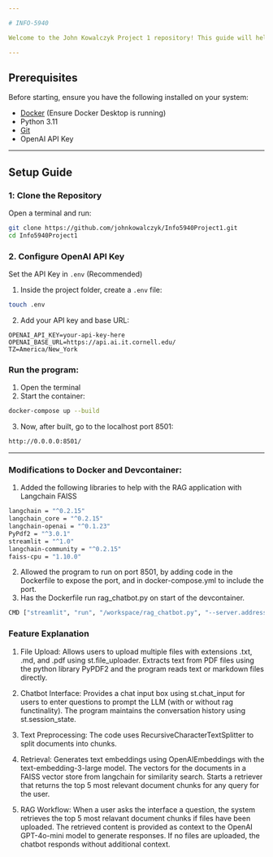 ```yaml
---

# INFO-5940

Welcome to the John Kowalczyk Project 1 repository! This guide will help you set up the development environment using **Docker** in **VS Code**, configure the **OpenAI API key**.

---
```


## Prerequisites  

Before starting, ensure you have the following installed on your system:  

- [Docker](https://www.docker.com/get-started) (Ensure Docker Desktop is running)  
- Python 3.11
- [Git](https://git-scm.com/)  
- OpenAI API Key  

---

## Setup Guide  

### 1️: Clone the Repository  

Open a terminal and run:  

```bash
git clone https://github.com/johnkowalczyk/Info5940Project1.git
cd Info5940Project1
```

### 2. Configure OpenAI API Key  
Set the API Key in `.env` (Recommended)  

1. Inside the project folder, create a `.env` file:  

```bash
touch .env
```

2. Add your API key and base URL:  

```plaintext
OPENAI_API_KEY=your-api-key-here
OPENAI_BASE_URL=https://api.ai.it.cornell.edu/
TZ=America/New_York
```
### Run the program:
1. Open the terminal
2. Start the container:  
```bash
docker-compose up --build
```
3. Now, after built, go to the localhost port 8501: 
```bash
http://0.0.0.0:8501/
```
---

### Modifications to Docker and Devcontainer:
1. Added the following libraries to help with the RAG application with Langchain FAISS
```bash
langchain = "^0.2.15"
langchain_core = "^0.2.15"
langchain-openai = "^0.1.23"
PyPdf2 = "^3.0.1"
streamlit = "^1.0"
langchain-community = "^0.2.15"
faiss-cpu = "1.10.0"
```
2. Allowed the program to run on port 8501, by adding code in the Dockerfile to expose the port, and in docker-compose.yml to include the port. 
3. Has the Dockerfile run rag_chatbot.py on start of the devcontainer. 
```bash
CMD ["streamlit", "run", "/workspace/rag_chatbot.py", "--server.address=0.0.0.0"]
```


### Feature Explanation
1. File Upload:
Allows users to upload multiple files with extensions .txt, .md, and .pdf using st.file_uploader.
Extracts text from PDF files using the python library PyPDF2 and the program reads text or markdown files directly.

2. Chatbot Interface:
Provides a chat input box using st.chat_input for users to enter questions to prompt the LLM (with or without rag functinality). 
The program maintains the conversation history using st.session_state.

3. Text Preprocessing:
The code uses RecursiveCharacterTextSplitter to split documents into chunks.

4. Retrieval:
Generates text embeddings using OpenAIEmbeddings with the text-embedding-3-large model.
The vectors for the documents in a FAISS vector store from langchain for similarity search.
Starts a retriever that returns the top 5 most relevant document chunks for any query for the user.

5. RAG Workflow:
When a user asks the interface a question, the system retrieves the top 5 most relavant document chunks if files have been uploaded.
The retrieved content is provided as context to the OpenAI GPT-4o-mini model to generate responses.
If no files are uploaded, the chatbot responds without additional context.
